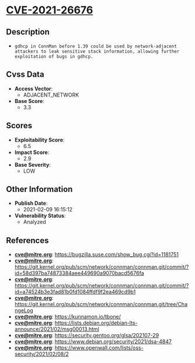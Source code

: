 
# [CVE-2021-26676](https://bugzilla.suse.com/show_bug.cgi?id=1181751)

## Description

- `gdhcp in ConnMan before 1.39 could be used by network-adjacent attackers to leak sensitive stack information, allowing further exploitation of bugs in gdhcp.`

## Cvss Data

- **Access Vector**:
  - ADJACENT_NETWORK
- **Base Score**:
  - 3.3

## Scores

- **Exploitability Score**:
  - 6.5
- **Impact Score**:
  - 2.9
- **Base Severity**:
  - LOW

## Other Information

- **Publish Date**:
  - 2021-02-09 16:15:12
- **Vulnerability Status**:
  - Analyzed

## References

- **cve@mitre.org**: https://bugzilla.suse.com/show_bug.cgi?id=1181751
- **cve@mitre.org**: https://git.kernel.org/pub/scm/network/connman/connman.git/commit/?id=58d397ba74873384aee449690a9070bacd5676fa
- **cve@mitre.org**: https://git.kernel.org/pub/scm/network/connman/connman.git/commit/?id=a74524b3e3fad81b0fd1084ffdf9f2ea469cd9b1
- **cve@mitre.org**: https://git.kernel.org/pub/scm/network/connman/connman.git/tree/ChangeLog
- **cve@mitre.org**: https://kunnamon.io/tbone/
- **cve@mitre.org**: https://lists.debian.org/debian-lts-announce/2021/02/msg00013.html
- **cve@mitre.org**: https://security.gentoo.org/glsa/202107-29
- **cve@mitre.org**: https://www.debian.org/security/2021/dsa-4847
- **cve@mitre.org**: https://www.openwall.com/lists/oss-security/2021/02/08/2
